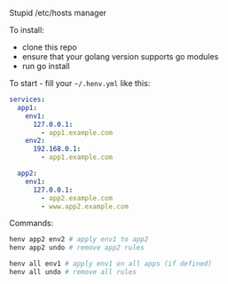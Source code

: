 Stupid /etc/hosts manager

To install:
- clone this repo
- ensure that your golang version supports go modules
- run go install

To start - fill your `~/.henv.yml` like this:
```yaml
services:
  app1:
    env1:
      127.0.0.1:
        - app1.example.com
    env2:
      192.168.0.1:
        - app1.example.com

  app2:
    env1:
      127.0.0.1:
        - app2.example.com
        - www.app2.example.com
```

Commands:
```bash
henv app2 env2 # apply env1 to app2
henv app2 undo # remove app2 rules

henv all env1 # apply env1 on all apps (if defined)
henv all undo # remove all rules
```
